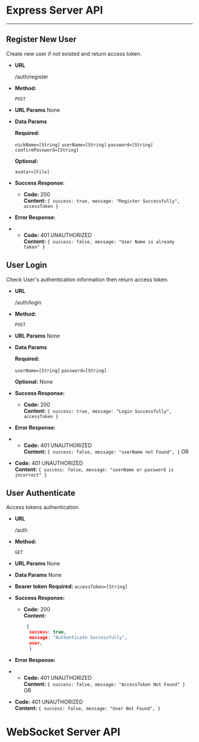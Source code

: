 Express Server API<a name="TOP"></a>
===================
- - - - 
**Register New User**
----
  Create new user if not existed and return access token.

* **URL**

  /auth/register

* **Method:**

  `POST`
  
*  **URL Params**
  None
* **Data Params**

   **Required:**
 
   `nickName=[String]`
   `userName=[String]`
   `password=[String]`
   `confirmPassword=[String]`

   **Optional:**
 
   `avatar=[File]`

* **Success Response:**

  * **Code:** 200 <br />
    **Content:** `{ success: true,
        message: "Register Successfully",
        accessToken }`
 
* **Error Response:**
* 
  * **Code:** 401 UNAUTHORIZED <br />
    **Content:** `{
    success: false,
    message: "User Name is already taken"
    }`

**User Login**
----
  Check User's authentication information then return access token.

* **URL**

  /auth/login

* **Method:**

  `POST`
  
*  **URL Params**
  None
* **Data Params**

   **Required:**
 
   `userName=[String]`
   `password=[String]`

   **Optional:**
  None 

* **Success Response:**

  * **Code:** 200 <br />
    **Content:** `{ success: true,
        message: "Login Successfully",
        accessToken }`
 
* **Error Response:**
* 
  * **Code:** 401 UNAUTHORIZED <br />
    **Content:** `{
     success: false,
     message: "userName not Found",
    }`
OR
 * **Code:** 401 UNAUTHORIZED <br />
    **Content:** `{
    success: false,
    message: "userName or password is incorrect"
    }`
    
**User Authenticate**
----
  Access tokens authentication.

* **URL**

  /auth

* **Method:**

  `GET`
  
*  **URL Params**
  None
* **Data Params**
  None
* **Bearer token**
  **Required:**
  `accessToken=[String]`
  
* **Success Response:**

  * **Code:** 200 <br />
    **Content:** 
    ```JSON
     { 
      success: true,
      message: "Authenticate Successfully",
      user, 
      }
    ```
 
* **Error Response:**
* 
  * **Code:** 401 UNAUTHORIZED <br />
    **Content:** `{
     success: false,
     message: "AccessToken Not Found"
    }`
OR
 * **Code:** 401 UNAUTHORIZED <br />
    **Content:** `{
    success: false,
    message: "User Not Found",
    }`

WebSocket Server API
===================
